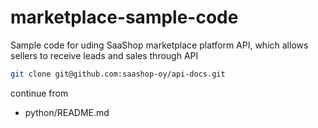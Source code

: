 # marketplace-sample-code
Sample code for uding SaaShop marketplace platform API, which allows sellers to receive leads and sales through API



```sh
git clone git@github.com:saashop-oy/api-docs.git
```

continue from 
- python/README.md 